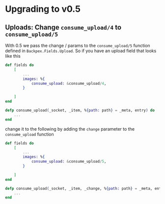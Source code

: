# Upgrading to v0.5

## Uploads: Change `consume_upload/4` to `consume_upload/5`

With 0.5 we pass the change / params to the `consume_upload/5` function defined in `Backpex.Fields.Upload`. So if you have an upload field that looks like this

```elixir
def fields do
    [
        ...
        images: %{
            consume_upload: &consume_upload/4,
        }

    ]
end

defp consume_upload(_socket, _item, %{path: path} = _meta, entry) do
    ...
end
```

change it to the following by adding the `change` parameter to the `consume_upload` function

```elixir
def fields do
    [
        ...
        images: %{
            consume_upload: &consume_upload/5,
        }

    ]
end

defp consume_upload(_socket, _item, _change, %{path: path} = _meta, entry) do
    ...
end
```